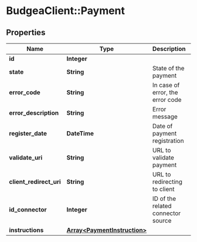 # BudgeaClient::Payment

## Properties
Name | Type | Description | Notes
------------ | ------------- | ------------- | -------------
**id** | **Integer** |  | 
**state** | **String** | State of the payment | [optional] 
**error_code** | **String** | In case of error, the error code | [optional] 
**error_description** | **String** | Error message | [optional] 
**register_date** | **DateTime** | Date of payment registration | [optional] 
**validate_uri** | **String** | URL to validate payment | [optional] 
**client_redirect_uri** | **String** | URL to redirecting to client | [optional] 
**id_connector** | **Integer** | ID of the related connector source | [optional] 
**instructions** | [**Array&lt;PaymentInstruction&gt;**](PaymentInstruction.md) |  | [optional] 


